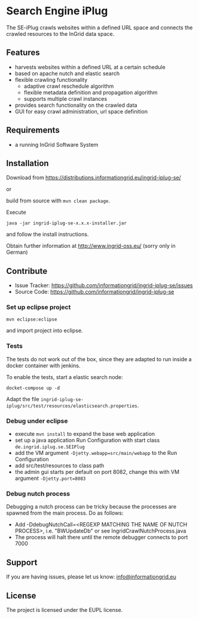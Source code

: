 Search Engine iPlug
========

The SE-iPlug crawls websites within a defined URL space and connects the crawled resources to the InGrid data space.

Features
--------

- harvests websites within a defined URL at a certain schedule
- based on apache nutch and elastic search
- flexible crawling functionality
  - adaptive crawl reschedule algorithm
  - flexible metadata definition and propagation algorithm
  - supports multiple crawl instances
- provides search functionality on the crawled data
- GUI for easy crawl administration, url space definition


Requirements
-------------

- a running InGrid Software System

Installation
------------

Download from https://distributions.informationgrid.eu/ingrid-iplug-se/
 
or

build from source with `mvn clean package`.

Execute

```
java -jar ingrid-iplug-se-x.x.x-installer.jar
```

and follow the install instructions.

Obtain further information at http://www.ingrid-oss.eu/ (sorry only in German)


Contribute
----------

- Issue Tracker: https://github.com/informationgrid/ingrid-iplug-se/issues
- Source Code: https://github.com/informationgrid/ingrid-iplug-se
 
### Set up eclipse project

```
mvn eclipse:eclipse
```

and import project into eclipse.

### Tests

The tests do not work out of the box, since they are adapted
to run inside a docker container with jenkins.

To enable the tests, start a elastic search node:

```docket-compose up -d```

Adapt the file `ingrid-iplug-se-iplug/src/test/resources/elasticsearch.properties`.


### Debug under eclipse

- execute `mvn install` to expand the base web application
- set up a java application Run Configuration with start class `de.ingrid.iplug.se.SEIPlug`
- add the VM argument `-Djetty.webapp=src/main/webapp` to the Run Configuration
- add src/test/resources to class path
- the admin gui starts per default on port 8082, change this with VM argument `-Djetty.port=8083`

### Debug nutch process

Debugging a nutch process can be tricky because the processes are spawned from the main process. Do
as follows:

- Add -DdebugNutchCall=\<REGEXP MATCHING THE NAME OF NUTCH PROCESS\>, i.e. "BWUpdateDb" or 
  see IngridCrawlNutchProcess.java
- The process will halt there until the remote debugger connects to port 7000


Support
-------

If you are having issues, please let us know: info@informationgrid.eu

License
-------

The project is licensed under the EUPL license.
